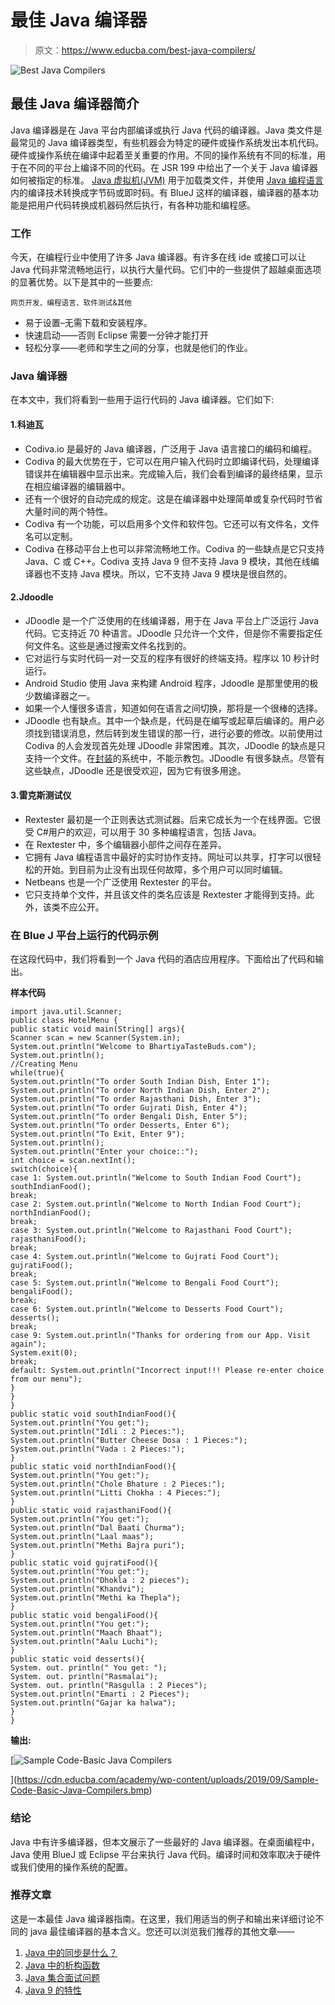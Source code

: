 # 最佳 Java 编译器

> 原文：<https://www.educba.com/best-java-compilers/>

![Best Java Compilers](img/16a1b42a4cc55ee647375ef99c8ce9ce.png)



## 最佳 Java 编译器简介

Java 编译器是在 Java 平台内部编译或执行 Java 代码的编译器。Java 类文件是最常见的 Java 编译器类型，有些机器会为特定的硬件或操作系统发出本机代码。硬件或操作系统在编译中起着至关重要的作用。不同的操作系统有不同的标准，用于在不同的平台上编译不同的代码。在 JSR 199 中给出了一个关于 Java 编译器如何被指定的标准。 [Java 虚拟机(JVM)](https://www.educba.com/java-virtual-machine/) 用于加载类文件，并使用 [Java 编程语言](https://www.educba.com/java-programming-language-features/)内的编译技术转换成字节码或即时码。有 BlueJ 这样的编译器，编译器的基本功能是把用户代码转换成机器码然后执行，有各种功能和编程感。

### 工作

今天，在编程行业中使用了许多 Java 编译器。有许多在线 ide 或接口可以让 Java 代码非常流畅地运行，以执行大量代码。它们中的一些提供了超越桌面选项的显著优势。以下是其中的一些要点:

<small>网页开发、编程语言、软件测试&其他</small>

*   易于设置–无需下载和安装程序。
*   快速启动——否则 Eclipse 需要一分钟才能打开
*   轻松分享——老师和学生之间的分享，也就是他们的作业。

### Java 编译器

在本文中，我们将看到一些用于运行代码的 Java 编译器。它们如下:

#### 1.科迪瓦

*   Codiva.io 是最好的 Java 编译器，广泛用于 Java 语言接口的编码和编程。
*   Codiva 的最大优势在于，它可以在用户输入代码时立即编译代码，处理编译错误并在编辑器中显示出来。完成输入后，我们会看到编译的最终结果，显示在相应编译器的编辑器中。
*   还有一个很好的自动完成的规定。这是在编译器中处理简单或复杂代码时节省大量时间的两个特性。
*   Codiva 有一个功能，可以启用多个文件和软件包。它还可以有文件名，文件名可以定制。
*   Codiva 在移动平台上也可以非常流畅地工作。Codiva 的一些缺点是它只支持 Java、C 或 C++。Codiva 支持 Java 9 但不支持 Java 9 模块，其他在线编译器也不支持 Java 模块。所以，它不支持 Java 9 模块是很自然的。

#### 2.Jdoodle

*   JDoodle 是一个广泛使用的在线编译器，用于在 Java 平台上广泛运行 Java 代码。它支持近 70 种语言。JDoodle 只允许一个文件，但是你不需要指定任何文件名。这些是通过搜索文件名找到的。
*   它对运行与实时代码一对一交互的程序有很好的终端支持。程序以 10 秒计时运行。
*   Android Studio 使用 Java 来构建 Android 程序，Jdoodle 是那里使用的极少数编译器之一。
*   如果一个人懂很多语言，知道如何在语言之间切换，那将是一个很棒的选择。
*   JDoodle 也有缺点。其中一个缺点是，代码是在编写或起草后编译的。用户必须找到错误消息，然后转到发生错误的那一行，进行必要的修改。以前使用过 Codiva 的人会发现首先处理 JDoodle 非常困难。其次，JDoodle 的缺点是只支持一个文件。在[封装](https://www.educba.com/encapsulation-in-java/)的系统中，不能示教包。JDoodle 有很多缺点。尽管有这些缺点，JDoodle 还是很受欢迎，因为它有很多用途。

#### 3.雷克斯测试仪

*   Rextester 最初是一个正则表达式测试器。后来它成长为一个在线界面。它很受 C#用户的欢迎，可以用于 30 多种编程语言，包括 Java。
*   在 Rextester 中，多个编辑器小部件之间存在差异。
*   它拥有 Java 编程语言中最好的实时协作支持。网址可以共享，打字可以很轻松的开始。到目前为止没有出现任何故障，多个用户可以同时编辑。
*   Netbeans 也是一个广泛使用 Rextester 的平台。
*   它只支持单个文件，并且该文件的类名应该是 Rextester 才能得到支持。此外，该类不应公开。

### 在 Blue J 平台上运行的代码示例

在这段代码中，我们将看到一个 Java 代码的酒店应用程序。下面给出了代码和输出。

**样本代码**

```
import java.util.Scanner;
public class HotelMenu {
public static void main(String[] args){
Scanner scan = new Scanner(System.in);
System.out.println("Welcome to BhartiyaTasteBuds.com");
System.out.println();
//Creating Menu
while(true){
System.out.println("To order South Indian Dish, Enter 1");
System.out.println("To order North Indian Dish, Enter 2");
System.out.println("To order Rajasthani Dish, Enter 3");
System.out.println("To order Gujrati Dish, Enter 4");
System.out.println("To order Bengali Dish, Enter 5");
System.out.println("To order Desserts, Enter 6");
System.out.println("To Exit, Enter 9");
System.out.println();
System.out.println("Enter your choice::");
int choice = scan.nextInt();
switch(choice){
case 1: System.out.println("Welcome to South Indian Food Court");
southIndianFood();
break;
case 2: System.out.println("Welcome to North Indian Food Court");
northIndianFood();
break;
case 3: System.out.println("Welcome to Rajasthani Food Court");
rajasthaniFood();
break;
case 4: System.out.println("Welcome to Gujrati Food Court");
gujratiFood();
break;
case 5: System.out.println("Welcome to Bengali Food Court");
bengaliFood();
break;
case 6: System.out.println("Welcome to Desserts Food Court");
desserts();
break;
case 9: System.out.println("Thanks for ordering from our App. Visit again");
System.exit(0);
break;
default: System.out.println("Incorrect input!!! Please re-enter choice from our menu");
}
}
}
public static void southIndianFood(){
System.out.println("You get:");
System.out.println("Idli : 2 Pieces:");
System.out.println("Butter Cheese Dosa : 1 Pieces:");
System.out.println("Vada : 2 Pieces:");
}
public static void northIndianFood(){
System.out.println("You get:");
System.out.println("Chole Bhature : 2 Pieces:");
System.out.println("Litti Chokha : 4 Pieces:");
}
public static void rajasthaniFood(){
System.out.println("You get:");
System.out.println("Dal Baati Churma");
System.out.println("Laal maas");
System.out.println("Methi Bajra puri");
}
public static void gujratiFood(){
System.out.println("You get:");
System.out.println("Dhokla : 2 pieces");
System.out.println("Khandvi");
System.out.println("Methi ka Thepla");
}
public static void bengaliFood(){
System.out.println("You get:");
System.out.println("Maach Bhaat");
System.out.println("Aalu Luchi");
}
public static void desserts(){
System. out. println(" You get: ");
System. out. println("Rasmalai");
System. out. println("Rasgulla : 2 Pieces");
System.out.println("Emarti : 2 Pieces");
System.out.println("Gajar ka halwa");
}
}
```

**输出:**

[![Sample Code-Basic Java Compilers](img/282cba8f37de6caa7899881c8c71c839.png)

](https://cdn.educba.com/academy/wp-content/uploads/2019/09/Sample-Code-Basic-Java-Compilers.bmp) 

### 结论

Java 中有许多编译器，但本文展示了一些最好的 Java 编译器。在桌面编程中，Java 使用 BlueJ 或 Eclipse 平台来执行 Java 代码。编译时间和效率取决于硬件或我们使用的操作系统的配置。

### 推荐文章

这是一本最佳 Java 编译器指南。在这里，我们用适当的例子和输出来详细讨论不同的 java 最佳编译器的基本含义。您还可以浏览我们推荐的其他文章——

1.  [Java 中的同步是什么？](https://www.educba.com/what-is-synchronization-in-java/)
2.  [Java 中的析构函数](https://www.educba.com/destructor-in-java/)
3.  [Java 集合面试问题](https://www.educba.com/java-collection-interview-questions/)
4.  [Java 9 的特性](https://www.educba.com/java-9-features/)





